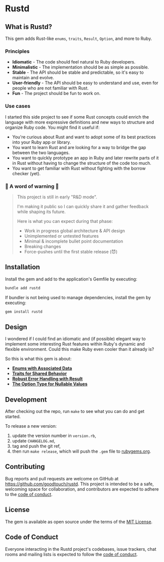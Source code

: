 # Rustd

## What is Rustd?

This gem adds Rust-like `enums`, `traits`, `Result`, `Option`, and more to Ruby.

### Principles

* **Idiomatic** - The code should feel natural to Ruby developers.
* **Minimalistic** - The implementation should be as simple as possible.
* **Stable** - The API should be stable and predictable, so it's easy to maintain and evolve.
* **User-friendly** - The API should be easy to understand and use, even for people who are not familiar with Rust.
* **Fun** - The project should be fun to work on.

### Use cases

I started this side project to see if some Rust concepts could enrich the language with more expressive definitions and new ways to structure and organize Ruby code. You might find it useful if:

* You're curious about Rust and want to adopt some of its best practices into your Ruby app or library.
* You want to learn Rust and are looking for a way to bridge the gap between the two languages.
* You want to quickly prototype an app in Ruby and later rewrite parts of it in Rust without having to change the structure of the code too much.
* You want to get familiar with Rust without fighting with the borrow checker (yet).

### 🚧 A word of warning 🚧

> This project is still in early "R&D mode".
>
> I'm making it public so I can quickly share it and gather feedback while shaping its future.
>
> Here is what you can expect during that phase:
>
> * Work in progress global architecture & API design
> * Unimplemented or untested features
> * Minimal & incomplete bullet point documentation
> * Breaking changes
> * Force-pushes until the first stable release (😈)

## Installation

Install the gem and add to the application's Gemfile by executing:

```bash
bundle add rustd
```

If bundler is not being used to manage dependencies, install the gem by executing:

```bash
gem install rustd
```

## Design

I wondered if I could find an idiomatic and (if possible) elegant way to implement some interesting Rust features within Ruby's dynamic and flexible environment. Could this make Ruby even cooler than it already is?

So this is what this gem is about:

* [**Enums with Associated Data**](docs/design/enums.md)
* [**Traits for Shared Behavior**](docs/design/traits.md)
* [**Robust Error Handling with Result**](docs/design/result.md)
* [**The Option Type for Nullable Values**](docs/design/option.md)

## Development

After checking out the repo, run `make` to see what you can do and get started.

To release a new version:

1. update the version number in `version.rb`,
2. update `CHANGELOG.md`,
3. tag and push the git ref,
4. then run `make release`, which will push the `.gem` file to [rubygems.org](https://rubygems.org).

## Contributing

Bug reports and pull requests are welcome on GitHub at https://github.com/goodtouch/rustd. This project is intended to be a safe, welcoming space for collaboration, and contributors are expected to adhere to the [code of conduct](https://github.com/goodtouch/rustd/blob/main/CODE_OF_CONDUCT.md).

## License

The gem is available as open source under the terms of the [MIT License](https://opensource.org/licenses/MIT).

## Code of Conduct

Everyone interacting in the Rustd project's codebases, issue trackers, chat rooms and mailing lists is expected to follow the [code of conduct](https://github.com/goodtouch/rustd/blob/main/CODE_OF_CONDUCT.md).
